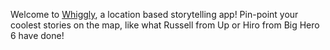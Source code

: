 Welcome to [Whiggly](http://whiggly.com/), a location based storytelling app! Pin-point your coolest stories on the map, like what Russell from Up or Hiro from Big Hero 6 have done!
